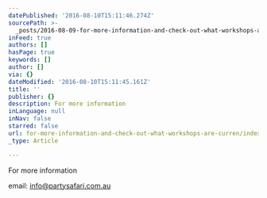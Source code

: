 ```yaml
---
datePublished: '2016-08-10T15:11:46.274Z'
sourcePath: >-
  _posts/2016-08-09-for-more-information-and-check-out-what-workshops-are-curren.md
inFeed: true
authors: []
hasPage: true
keywords: []
author: []
via: {}
dateModified: '2016-08-10T15:11:45.161Z'
title: ''
publisher: {}
description: For more information
inLanguage: null
inNav: false
starred: false
url: for-more-information-and-check-out-what-workshops-are-curren/index.html
_type: Article

---
```

For more information

email: info@partysafari.com.au